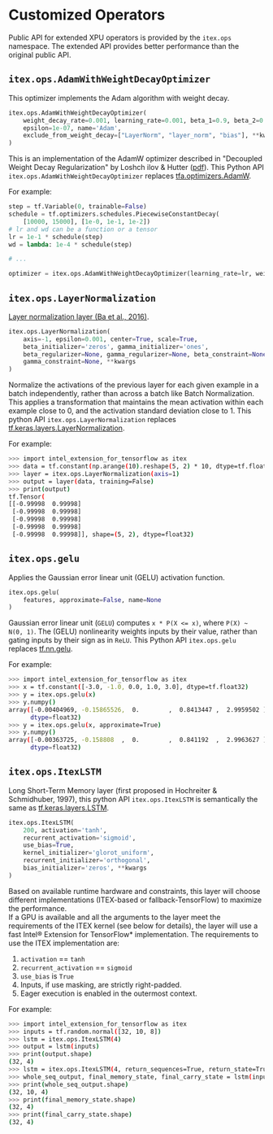 # Customized Operators

Public API for extended XPU operators is provided by the `itex.ops` namespace. The extended API provides better performance than the original public API.

## `itex.ops.AdamWithWeightDecayOptimizer`
This optimizer implements the Adam algorithm with weight decay.
```python
itex.ops.AdamWithWeightDecayOptimizer(
    weight_decay_rate=0.001, learning_rate=0.001, beta_1=0.9, beta_2=0.999,
    epsilon=1e-07, name='Adam',
    exclude_from_weight_decay=["LayerNorm", "layer_norm", "bias"], **kwargs
)
```
This is an implementation of the AdamW optimizer described in "Decoupled Weight Decay Regularization" by Loshch ilov & Hutter ([pdf](https://arxiv.org/abs/1711.05101)). This Python API `itex.ops.AdamWithWeightDecayOptimizer` replaces [tfa.optimizers.AdamW](https://www.tensorflow.org/addons/api_docs/python/tfa/optimizers/AdamW).

For example:
```python
step = tf.Variable(0, trainable=False)
schedule = tf.optimizers.schedules.PiecewiseConstantDecay(
    [10000, 15000], [1e-0, 1e-1, 1e-2])
# lr and wd can be a function or a tensor
lr = 1e-1 * schedule(step)
wd = lambda: 1e-4 * schedule(step)

# ...

optimizer = itex.ops.AdamWithWeightDecayOptimizer(learning_rate=lr, weight_decay=wd)
```

## `itex.ops.LayerNormalization`
[Layer normalization layer (Ba et al., 2016)](https://arxiv.org/abs/1607.06450).
```python
itex.ops.LayerNormalization(
    axis=-1, epsilon=0.001, center=True, scale=True,
    beta_initializer='zeros', gamma_initializer='ones',
    beta_regularizer=None, gamma_regularizer=None, beta_constraint=None,
    gamma_constraint=None, **kwargs
)
```
Normalize the activations of the previous layer for each given example in a batch independently, rather than across a batch like Batch Normalization. This applies a transformation that maintains the mean activation within each example close to 0, and the activation standard deviation close to 1. This python API `itex.ops.LayerNormalization` replaces [tf.keras.layers.LayerNormalization](https://www.tensorflow.org/api_docs/python/tf/keras/layers/LayerNormalization).

For example:
```sh
>>> import intel_extension_for_tensorflow as itex
>>> data = tf.constant(np.arange(10).reshape(5, 2) * 10, dtype=tf.float32)
>>> layer = itex.ops.LayerNormalization(axis=1)
>>> output = layer(data, training=False)
>>> print(output)
tf.Tensor(
[[-0.99998  0.99998]
 [-0.99998  0.99998]
 [-0.99998  0.99998]
 [-0.99998  0.99998]
 [-0.99998  0.99998]], shape=(5, 2), dtype=float32)
```

## `itex.ops.gelu`
Applies the Gaussian error linear unit (GELU) activation function.
```python
itex.ops.gelu(
    features, approximate=False, name=None
)
```
Gaussian error linear unit (`GELU`) computes `x * P(X <= x)`, where `P(X) ~ N(0, 1)`. The (GELU) nonlinearity weights inputs by their value, rather than gating inputs by their sign as in `ReLU`. This Python API `itex.ops.gelu` replaces [tf.nn.gelu](https://www.tensorflow.org/api_docs/python/tf/nn/gelu).

For example:
```sh
>>> import intel_extension_for_tensorflow as itex
>>> x = tf.constant([-3.0, -1.0, 0.0, 1.0, 3.0], dtype=tf.float32)
>>> y = itex.ops.gelu(x)
>>> y.numpy()
array([-0.00404969, -0.15865526,  0.        ,  0.8413447 ,  2.9959502 ],
      dtype=float32)
>>> y = itex.ops.gelu(x, approximate=True)
>>> y.numpy()
array([-0.00363725, -0.158808  ,  0.        ,  0.841192  ,  2.9963627 ],
      dtype=float32)
```

## `itex.ops.ItexLSTM`
Long Short-Term Memory layer (first proposed in Hochreiter & Schmidhuber, 1997), this python API `itex.ops.ItexLSTM` is semantically the same as [tf.keras.layers.LSTM](https://www.tensorflow.org/api_docs/python/tf/keras/layers/LSTM).
```python
itex.ops.ItexLSTM(
    200, activation='tanh',
    recurrent_activation='sigmoid',
    use_bias=True,
    kernel_initializer='glorot_uniform',
    recurrent_initializer='orthogonal',
    bias_initializer='zeros', **kwargs
)
```
Based on available runtime hardware and constraints, this layer will choose different implementations (ITEX-based or fallback-TensorFlow) to maximize the performance.  
If a GPU is available and all the arguments to the layer meet the requirements of the ITEX kernel (see below for details), the layer will use a fast Intel® Extension for TensorFlow* implementation.
The requirements to use the ITEX implementation are:
  1. `activation` == `tanh`
  2. `recurrent_activation` == `sigmoid`
  3. `use_bias` is `True`
  4. Inputs, if use masking, are strictly right-padded.
  5. Eager execution is enabled in the outermost context.


For example:
```sh
>>> import intel_extension_for_tensorflow as itex
>>> inputs = tf.random.normal([32, 10, 8])
>>> lstm = itex.ops.ItexLSTM(4)
>>> output = lstm(inputs)
>>> print(output.shape)
(32, 4)
>>> lstm = itex.ops.ItexLSTM(4, return_sequences=True, return_state=True)
>>> whole_seq_output, final_memory_state, final_carry_state = lstm(inputs)
>>> print(whole_seq_output.shape)
(32, 10, 4)
>>> print(final_memory_state.shape)
(32, 4)
>>> print(final_carry_state.shape)
(32, 4)
```
